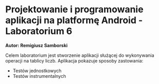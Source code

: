 # Projektowanie i programowanie aplikacji na platformę Android - Laboratorium 6 
**Autor: Remigiusz Samborski**

Celem laboratorium jest stworzenie aplikacji służącej do wykonywania operacji na tablicy liczb. Aplikacja pokazuje sposoby zastowania:

* Testów jednostkowych
* Testów instrumentalnych
